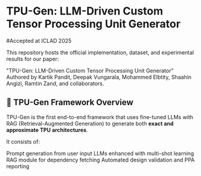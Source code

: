 # TPU-Gen: LLM-Driven Custom Tensor Processing Unit Generator

#Accepted at ICLAD 2025

This repository hosts the official implementation, dataset, and experimental results for our paper:

"TPU-Gen: LLM-Driven Custom Tensor Processing Unit Generator" 
Authored by Kartik Pandit, Deepak Vungarala, Mohammed Elbtity, Shaahin Angizi, Ramtin Zand, and collaborators.



## 🧠 TPU-Gen Framework Overview

TPU-Gen is the first end-to-end framework that uses fine-tuned LLMs with RAG (Retrieval-Augmented Generation) to generate both **exact and approximate TPU architectures**.

It consists of:

Prompt generation from user input
LLMs enhanced with multi-shot learning
RAG module for dependency fetching
Automated design validation and PPA reporting
